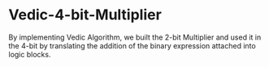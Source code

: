 # Vedic-4-bit-Multiplier
By implementing Vedic Algorithm, we built the 2-bit Multiplier and used it in the 4-bit by translating the addition of the binary expression attached into logic blocks.
